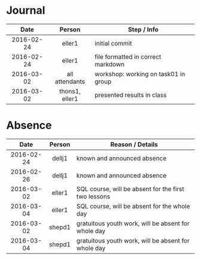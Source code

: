 # Journal
| Date       | Person 		  | Step / Info											|
| :--------: |:--------------:| ----------------------------------------------------|
| 2016-02-24 | eller1 		  | initial commit										|
| 2016-02-24 | eller1 	 	  | file formatted in correct markdown					|
| 2016-03-02 | all attendants | workshop: working on task01	in group				|
| 2016-03-02 | thons1, eller1 | presented results in class							|


# Absence
| Date       | Person   | Reason / Details		                                |
| :--------: |:--------:| ------------------------------------------------------|
| 2016-02-24 | dellj1   | known and announced absence							|
| 2016-02-26 | dellj1   | known and announced absence							|
| 2016-03-02 | eller1   | SQL course, will be absent for the first two lessons	|
| 2016-03-04 | eller1   | SQL course, will be absent for the whole day			|
| 2016-03-02 | shepd1   | gratuitous youth work, will be absent for whole day	|
| 2016-03-04 | shepd1   | gratuitous youth work, will be absent for whole day	|